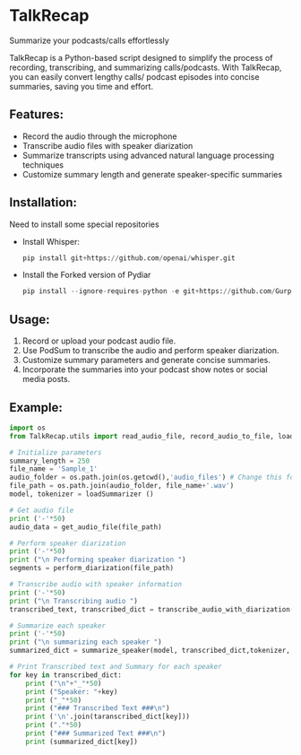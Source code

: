 # TalkRecap
Summarize your podcasts/calls effortlessly

TalkRecap is a Python-based script designed to simplify the process of recording, transcribing, and summarizing calls/podcasts. With TalkRecap, you can easily convert lengthy calls/ podcast episodes into concise summaries, saving you time and effort.

## Features:
- Record the audio through the microphone
- Transcribe audio files with speaker diarization
- Summarize transcripts using advanced natural language processing techniques
- Customize summary length and generate speaker-specific summaries

## Installation:

Need to install some special repositories

- Install Whisper:
  ```python
  pip install git+https://github.com/openai/whisper.git

- Install the Forked version of Pydiar
  ```python
  pip install --ignore-requires-python -e git+https://github.com/Gurpreethgnis/pydiar.git#egg=pydiar

## Usage:
1. Record or upload your podcast audio file.
2. Use PodSum to transcribe the audio and perform speaker diarization.
3. Customize summary parameters and generate concise summaries.
4. Incorporate the summaries into your podcast show notes or social media posts.

## Example:
```python
import os
from TalkRecap.utils import read_audio_file, record_audio_to_file, loadSummarizer, transcribe_audio_with_diarization, perform_diarization, summarize_speaker

# Initialize parameters
summary_length = 250
file_name = 'Sample_1'
audio_folder = os.path.join(os.getcwd(),'audio_files') # Change this for storing the recordings to a different folder
file_path = os.path.join(audio_folder, file_name+'.wav')
model, tokenizer = loadSummarizer ()

# Get audio file
print ('-'*50)
audio_data = get_audio_file(file_path)

# Perform speaker diarization
print ('-'*50)
print ("\n Performing speaker diarization ")
segments = perform_diarization(file_path)

# Transcribe audio with speaker information
print ('-'*50)
print ("\n Transcribing audio ")
transcribed_text, transcribed_dict = transcribe_audio_with_diarization(audio_data, segments)

# Summarize each speaker
print ('-'*50)
print ("\n summarizing each speaker ")
summarized_dict = summarize_speaker(model, transcribed_dict,tokenizer, summary_length = summary_length)

# Print Transcribed text and Summary for each speaker
for key in transcribed_dict:
    print ("\n"+"_"*50)
    print ("Speaker: "+key)
    print ("_"*50)
    print ("### Transcribed Text ###\n")
    print ('\n'.join(taranscribed_dict[key]))
    print ("."*50)
    print ("### Summarized Text ###\n")
    print (summarized_dict[key])
  

